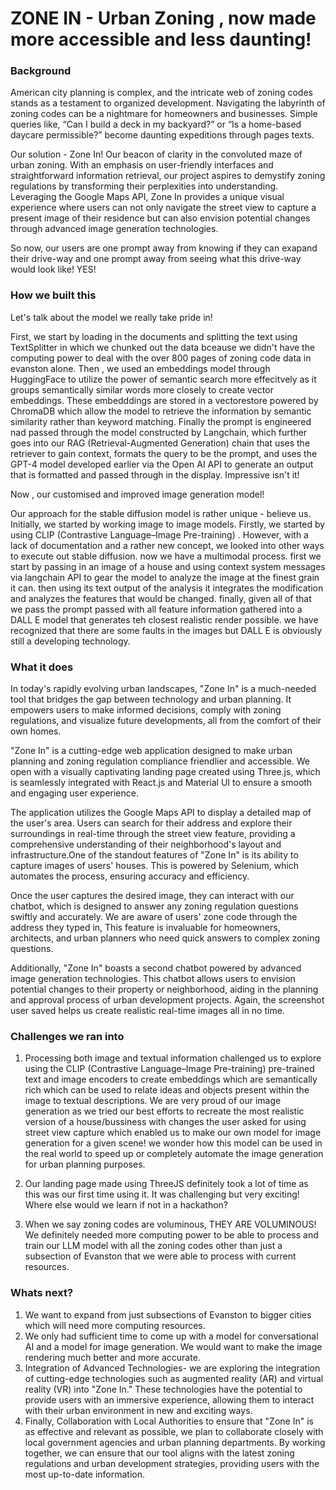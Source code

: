 # ZONE IN - Urban Zoning , now made more accessible and less daunting!

### Background

American city planning is complex, and the intricate web of zoning codes stands as a testament to organized development. Navigating the labyrinth of zoning codes can be a nightmare for homeowners and businesses. Simple queries like, “Can I build a deck in my backyard?” or “Is a home-based daycare permissible?” become daunting expeditions through pages texts.

Our solution - Zone In! Our beacon of clarity in the convoluted maze of urban zoning. With an emphasis on user-friendly interfaces and straightforward information retrieval, our project aspires to demystify zoning regulations by transforming their perplexities into understanding. Leveraging the Google Maps API, Zone In provides a unique visual experience where users can not only navigate the street view to capture a present image of their residence but can also envision potential changes through advanced image generation technologies.

So now, our users are one prompt away from knowing if they can exapand their drive-way and one prompt away from seeing what this drive-way would look like! YES!

### How we built this 

Let's talk about the model we really take pride in!

First, we start by loading in the documents and splitting the text using TextSplitter in which we chunked out the data bceause we didn't have the computing power to deal with the over 800 pages of zoning code data in evanston alone. Then , we used an embeddings model through HuggingFace to utilize the power of semantic search more effecitvely as it groups semantically similar words more closely to create vector embeddings. These embedddings are stored in a vectorestore powered by ChromaDB which allow the model to retrieve the information by semantic similarity rather than keyword matching. Finally the prompt is engineered nad passed through the model constructed by Langchain, which further goes into our RAG  (Retrieval-Augmented Generation) chain that uses the retriever to gain context, formats the query to be the prompt, and uses the GPT-4 model developed earlier via the Open AI API to generate an output that is formatted and passed through in the display. Impressive isn't it! 

Now , our customised and improved image generation model!

Our approach for the stable diffusion model is rather unique - believe us. Initially, we started by working image to image models. Firstly, we started by using CLIP (Contrastive Language–Image Pre-training) . However, with a lack of documentation and a rather new concept, we looked into other ways to execute out stable diffusion. now we have a multimodal process. first we start by passing in an image of a house and using context system messages via langchain API to gear the model to analyze the image at the finest grain it can. then using its text output of the analysis it integrates the modification and analyzes the features that would be changed. finally, given all of that we pass the prompt passed with all feature information gathered into a DALL E model that generates teh closest realistic render possible. we have recognized  that there are some faults in the images but DALL E is obviously still a developing technology.


### What it does

In today's rapidly evolving urban landscapes, "Zone In" is a much-needed tool that bridges the gap between technology and urban planning. It empowers users to make informed decisions, comply with zoning regulations, and visualize future developments, all from the comfort of their own homes.

"Zone In" is a cutting-edge web application designed to make urban planning and zoning regulation compliance friendlier and accessible. We open with a visually captivating landing page created using Three.js, which is seamlessly integrated with React.js and Material UI to ensure a smooth and engaging user experience.

The application utilizes the Google Maps API to display a detailed map of the user's area. Users can search for their address and explore their surroundings in real-time through the street view feature, providing a comprehensive understanding of their neighborhood's layout and infrastructure.One of the standout features of "Zone In" is its ability to capture images of users' houses. This is powered by Selenium, which automates the process, ensuring accuracy and efficiency.

Once the user captures the desired image, they can interact with our chatbot, which is designed to answer any zoning regulation questions swiftly and accurately. We are aware of users' zone code through the address they typed in, This feature is invaluable for homeowners, architects, and urban planners who need quick answers to complex zoning questions.

Additionally, "Zone In" boasts a second chatbot powered by advanced image generation technologies. This chatbot allows users to envision potential changes to their property or neighborhood, aiding in the planning and approval process of urban development projects. Again, the screenshot user saved helps us create realistic real-time images all in no time.

### Challenges we ran into

1) Processing both image and textual information challenged us to explore using the CLIP (Contrastive Language–Image Pre-training) pre-trained text and image encoders to create embeddings which are semantically rich
which can be used to relate ideas and objects present within the image to textual descriptions. We are very proud of our image generation as we tried our best efforts to recreate the most realistic version of a house/bussiness with changes the
user asked for using street view capture which enabled us to make our own model for image generation for a given scene! we wonder how this model can be used in the real world to speed up or completely automate the image generation for urban planning purposes.

2) Our landing page made using ThreeJS definitely took a lot of time as this was our first time using it. It was challenging but very exciting! Where else would we learn if not in a hackathon?

3) When we say zoning codes are voluminous, THEY ARE VOLUMINOUS! We definitely needed more computing power to be able to process and train our LLM model with all the zoning codes other than just a subsection of Evanston that we were able to process with current resources.


### Whats next?

1) We want to expand from just subsections of Evanston to bigger cities which will need more computing resources.
2) We only had sufficient time to come up with a model for conversational AI and a model for image generation. We would want to make the image rendering much better and more accurate.
3) Integration of Advanced Technologies-  we are exploring the integration of cutting-edge technologies such as augmented reality (AR) and virtual reality (VR) into "Zone In." These technologies have the potential to provide users with an immersive experience, allowing them to interact with their urban environment in new and exciting ways.
4) Finally, Collaboration with Local Authorities to ensure that "Zone In" is as effective and relevant as possible, we plan to collaborate closely with local government agencies and urban planning departments. By working together, we can ensure that our tool aligns with the latest zoning regulations and urban development strategies, providing users with the most up-to-date information.

